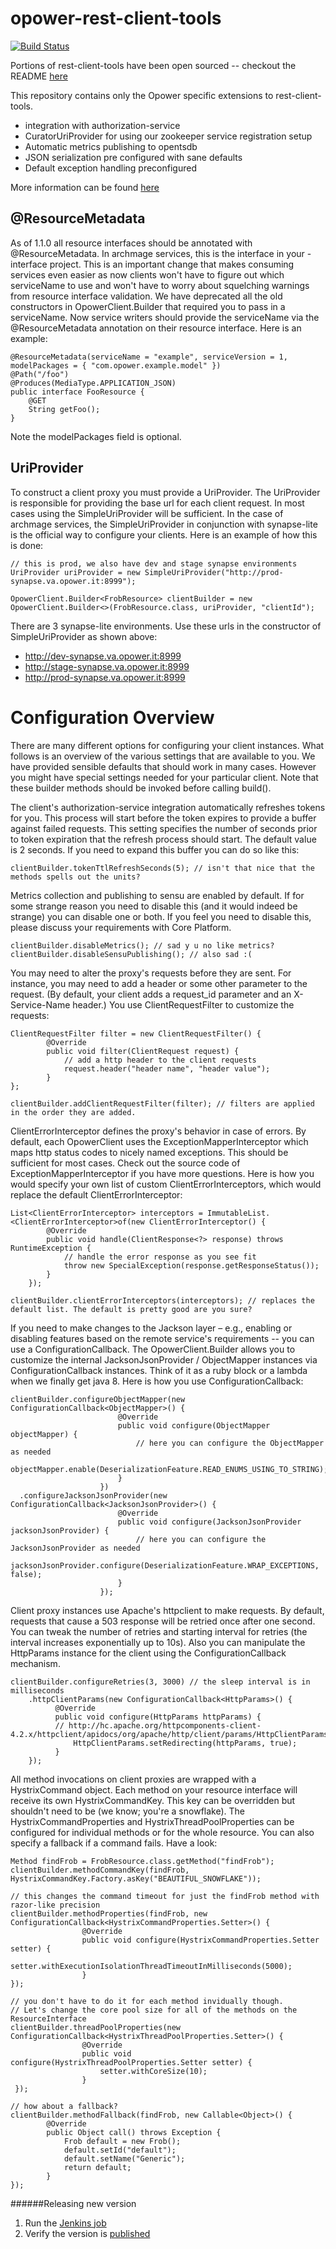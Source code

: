 opower-rest-client-tools
=================

[![Build Status](http://jenkins-dev.va.opower.it/job/rest-client-tools/badge/icon)](http://jenkins-dev.va.opower.it/job/rest-client-tools/)

Portions of rest-client-tools have been open sourced -- checkout the README [here](https://github.com/opower/rest-client-tools)

This repository contains only the Opower specific extensions to rest-client-tools. 

- integration with authorization-service
- CuratorUriProvider for using our zookeeper service registration setup
- Automatic metrics publishing to opentsdb
- JSON serialization pre configured with sane defaults
- Default exception handling preconfigured

More information can be found [here](https://wiki.opower.com/display/PD/Archmage+Client+Migration+Guide)


@ResourceMetadata
-----------------
As of 1.1.0 all resource interfaces should be annotated with @ResourceMetadata. In archmage services, this is the interface in
your <service>-interface project. This is an important change that makes consuming services even easier as now clients won't
have to figure out which serviceName to use and won't have to worry about squelching warnings from resource interface validation.
We have deprecated all the old constructors in OpowerClient.Builder that required you to pass in a serviceName. Now service writers
should provide the serviceName via the @ResourceMetadata annotation on their resource interface. Here is an example:


    @ResourceMetadata(serviceName = "example", serviceVersion = 1, modelPackages = { "com.opower.example.model" })
    @Path("/foo")
    @Produces(MediaType.APPLICATION_JSON)
    public interface FooResource {
        @GET
        String getFoo();
    }

Note the modelPackages field is optional.

UriProvider
-----------
To construct a client proxy you must provide a UriProvider. The UriProvider is responsible for providing the base url for each
client request. In most cases using the SimpleUriProvider will be sufficient. In the case of archmage services, the SimpleUriProvider
in conjunction with synapse-lite is the official way to configure your clients. Here is an example of how this is done:

    // this is prod, we also have dev and stage synapse environments
    UriProvider uriProvider = new SimpleUriProvider("http://prod-synapse.va.opower.it:8999");

    OpowerClient.Builder<FrobResource> clientBuilder = new OpowerClient.Builder<>(FrobResource.class, uriProvider, "clientId");

There are 3 synapse-lite environments. Use these urls in the constructor of SimpleUriProvider as shown above:

 * http://dev-synapse.va.opower.it:8999
 * http://stage-synapse.va.opower.it:8999
 * http://prod-synapse.va.opower.it:8999

Configuration Overview
======================

There are many different options for configuring your client instances. What follows is an overview of the various settings that are available to you. We have provided sensible defaults that should work in many cases. However you might have special settings needed for your particular client. Note that these builder methods should be invoked before calling build().

The client's authorization-service integration automatically refreshes tokens for you. This process will start before the token expires to provide a buffer against failed requests. This setting specifies the number of seconds prior to token expiration that the refresh process should start. The default value is 2 seconds. If you need to expand this buffer you can do so like this:

    clientBuilder.tokenTtlRefreshSeconds(5); // isn't that nice that the methods spells out the units?

Metrics collection and publishing to sensu are enabled by default. If for some strange reason you need to disable this (and it would indeed be strange) you can disable one or both. If you feel you need to disable this, please discuss your requirements with Core Platform.

    clientBuilder.disableMetrics(); // sad y u no like metrics?
    clientBuilder.disableSensuPublishing(); // also sad :(

You may need to alter the proxy's requests before they are sent. For instance, you may need to add a header or some other parameter to the request. (By default, your client adds a request_id parameter and an X-Service-Name header.) You use ClientRequestFilter to customize the requests:

    ClientRequestFilter filter = new ClientRequestFilter() {
            @Override
            public void filter(ClientRequest request) {
                // add a http header to the client requests
                request.header("header name", "header value");
            }
    };
 
    clientBuilder.addClientRequestFilter(filter); // filters are applied in the order they are added.
    
ClientErrorInterceptor defines the proxy's behavior in case of errors. By default, each OpowerClient uses the ExceptionMapperInterceptor which maps http status codes to nicely named exceptions. This should be sufficient for most cases. Check out the source code of ExceptionMapperInterceptor if you have more questions. Here is how you would specify your own list of custom ClientErrorInterceptors, which would replace the default ClientErrorInterceptor:

    List<ClientErrorInterceptor> interceptors = ImmutableList.<ClientErrorInterceptor>of(new ClientErrorInterceptor() {
            @Override
            public void handle(ClientResponse<?> response) throws RuntimeException {
                // handle the error response as you see fit
                throw new SpecialException(response.getResponseStatus());
            }
        });
 
    clientBuilder.clientErrorInterceptors(interceptors); // replaces the default list. The default is pretty good are you sure?

If you need to make changes to the Jackson layer – e.g., enabling or disabling features based on the remote service's requirements -- you can use a ConfigurationCallback. The OpowerClient.Builder allows you to customize the internal JacksonJsonProvider / ObjectMapper instances via ConfigurationCallback instances. Think of it as a ruby block or a lambda when we finally get java 8.  Here is how you use ConfigurationCallback:

    clientBuilder.configureObjectMapper(new ConfigurationCallback<ObjectMapper>() {
                            @Override
                            public void configure(ObjectMapper objectMapper) {
                                // here you can configure the ObjectMapper as needed
                                objectMapper.enable(DeserializationFeature.READ_ENUMS_USING_TO_STRING);
                            }
                        })
      .configureJacksonJsonProvider(new ConfigurationCallback<JacksonJsonProvider>() {
                            @Override
                            public void configure(JacksonJsonProvider jacksonJsonProvider) {
                                // here you can configure the JacksonJsonProvider as needed
                                jacksonJsonProvider.configure(DeserializationFeature.WRAP_EXCEPTIONS, false);
                            }
                        });

Client proxy instances use Apache's httpclient to make requests. By default, requests that cause a 503 response will be retried once after one second. You can tweak the number of retries and starting interval for retries (the interval increases exponentially up to 10s). Also you can manipulate the HttpParams instance for the client using the ConfigurationCallback mechanism.

    clientBuilder.configureRetries(3, 3000) // the sleep interval is in milliseconds
        .httpClientParams(new ConfigurationCallback<HttpParams>() {
              @Override
              public void configure(HttpParams httpParams) {
              // http://hc.apache.org/httpcomponents-client-4.2.x/httpclient/apidocs/org/apache/http/client/params/HttpClientParams.html
                  HttpClientParams.setRedirecting(httpParams, true);               
              }
        });
        
All method invocations on client proxies are wrapped with a HystrixCommand object. Each method on your resource interface will receive its own HystrixCommandKey. This key can be overridden but shouldn't need to be (we know; you're a snowflake). The HystrixCommandProperties and HystrixThreadPoolProperties can be configured for individual methods or for the whole resource. You can also specify a fallback if a command fails. Have a look:
 
    Method findFrob = FrobResource.class.getMethod("findFrob");
    clientBuilder.methodCommandKey(findFrob, HystrixCommandKey.Factory.asKey("BEAUTIFUL_SNOWFLAKE"));
 
    // this changes the command timeout for just the findFrob method with razor-like precision
    clientBuilder.methodProperties(findFrob, new ConfigurationCallback<HystrixCommandProperties.Setter>() {
                    @Override
                    public void configure(HystrixCommandProperties.Setter setter) {
                        setter.withExecutionIsolationThreadTimeoutInMilliseconds(5000);
                    }
    });
 
    // you don't have to do it for each method invidually though. 
    // Let's change the core pool size for all of the methods on the ResourceInterface
    clientBuilder.threadPoolProperties(new ConfigurationCallback<HystrixThreadPoolProperties.Setter>() {
                    @Override
                    public void configure(HystrixThreadPoolProperties.Setter setter) {
                        setter.withCoreSize(10);
                    }
     });
 
    // how about a fallback?
    clientBuilder.methodFallback(findFrob, new Callable<Object>() {
            @Override
            public Object call() throws Exception {
                Frob default = new Frob();
                default.setId("default");
                default.setName("Generic");
                return default;
            }
    });


######Releasing new version
1. Run the [Jenkins job](https://jenkins-dev.va.opower.it/job/rest-client-tools-release)
2. Verify the version is [published](https://nexus.va.opower.it/nexus/content/groups/public/com/opower/opower-rest-client-builder)
